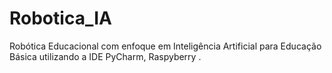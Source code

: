 # Robotica_IA
 Robótica Educacional com enfoque em Inteligência Artificial para Educação Básica  utilizando a IDE PyCharm, Raspyberry .
